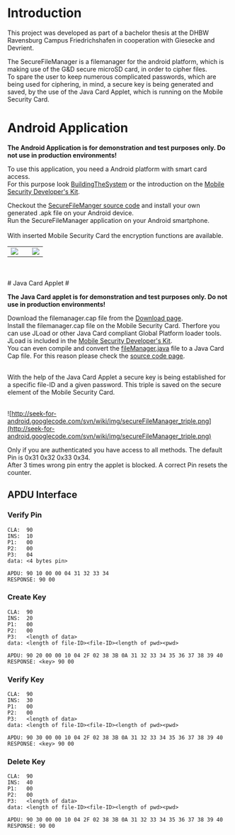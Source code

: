# Introduction #

This project was developed as part of a bachelor thesis at the DHBW Ravensburg Campus Friedrichshafen in cooperation with Giesecke and Devrient.<br />

The SecureFileManager is a filemanager for the android platform, which is making use of the G&D secure microSD card, in order to cipher files.<br />
To spare the user to keep numerous complicated passwords, which are being used for ciphering, in mind, a secure key is being generated and saved, by the use of the Java Card Applet, which is running on the Mobile Security Card.<br />


# Android Application #

**The Android Application is for demonstration and test purposes only. Do not use in production environments!**<br />

To use this application, you need a Android platform with smart card access.<br />
For this purpose look [BuildingTheSystem](http://code.google.com/p/seek-for-android/wiki/BuildingTheSystem) or the introduction on the [Mobile Security Developer's Kit](https://www.cardsolutions-shop.com/shop/gi-de/).<br />

Checkout the [SecureFileManger source code](http://code.google.com/p/seek-for-android/source/browse/#svn/trunk/applications/SecureFileManager/SecurityFileManager) and install your own generated .apk file on your Android device.<br />
Run the SecureFileManager application on your Android smartphone.
<br /><br />
With inserted Mobile Security Card the encryption functions are available.<br />

<table>
<tr>
<td><img src='http://seek-for-android.googlecode.com/svn/wiki/img/secureFileManager_encrypt_menu.png' /></td>
<td></td>
<td><img src='http://seek-for-android.googlecode.com/svn/wiki/img/secureFileManager_encrypt_file.png' /></td>
</tr>
</table>
<br /><br />
# Java Card Applet #

**The Java Card applet is for demonstration and test purposes only. Do not use in production environments!**<br />

Download the filemanager.cap file from the [Download page](http://code.google.com/p/seek-for-android/source/browse/#svn/trunk/applications/SecureFileManager/JavaCardApplet/com/gieseckedevrient/javacard/filemanager/javacard).<br />
Install the filemanager.cap file on the Mobile Security Card. Therfore you can use JLoad or other Java Card compliant Global Platform loader tools.<br />
JLoad is included in the [Mobile Security Developer's Kit](https://www.cardsolutions-shop.com/shop/gi-de/).<br />
You can even compile and convert the [fileManager.java](http://code.google.com/p/seek-for-android/source/browse/#svn/trunk/applications/SecureFileManager/JavaCardApplet/com/gieseckedevrient/javacard/filemanager%3Fstate%3Dclosed) file to a Java Card Cap file. For this reason please check the [source code page](http://code.google.com/p/seek-for-android/source/browse/#svn/trunk/applications/SecureFileManager/JavaCardApplet).<br /><br />

With the help of the Java Card Applet a secure key is being established for a specific file-ID and a given password.
This triple is saved on the secure element of the Mobile Security Card.<br /><br />

![http://seek-for-android.googlecode.com/svn/wiki/img/secureFileManager_triple.png](http://seek-for-android.googlecode.com/svn/wiki/img/secureFileManager_triple.png)

Only if you are authenticated you have access to all methods. The default Pin is 0x31 0x32 0x33 0x34.<br />
After 3 times wrong pin entry the applet is blocked. A correct Pin resets the counter.

## APDU Interface ##
### Verify Pin ###
```
CLA:  90
INS:  10
P1:   00
P2:   00
P3:   04
data: <4 bytes pin>

APDU: 90 10 00 00 04 31 32 33 34
RESPONSE: 90 00
```

### Create Key ###
```
CLA:  90
INS:  20
P1:   00
P2:   00
P3:   <length of data>
data: <length of file-ID><file-ID><length of pwd><pwd>

APDU: 90 20 00 00 10 04 2F 02 38 3B 0A 31 32 33 34 35 36 37 38 39 40
RESPONSE: <key> 90 00
```

### Verify Key ###
```
CLA:  90
INS:  30
P1:   00
P2:   00
P3:   <length of data>
data: <length of file-ID><file-ID><length of pwd><pwd>

APDU: 90 30 00 00 10 04 2F 02 38 3B 0A 31 32 33 34 35 36 37 38 39 40
RESPONSE: <key> 90 00
```

### Delete Key ###
```
CLA:  90
INS:  40
P1:   00
P2:   00
P3:   <length of data>
data: <length of file-ID><file-ID><length of pwd><pwd>

APDU: 90 30 00 00 10 04 2F 02 38 3B 0A 31 32 33 34 35 36 37 38 39 40
RESPONSE: 90 00
```